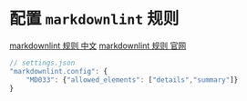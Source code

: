 # 配置 `markdownlint` 规则

[markdownlint 规则 中文](https://www.jianshu.com/p/51523a1c6fe1)
[markdownlint 规则 官网](https://github.com/DavidAnson/markdownlint/blob/main/doc/Rules.md#md002---first-heading-should-be-a-top-level-heading)

```js
// settings.json
"markdownlint.config": {
    "MD033": {"allowed_elements": ["details","summary"]}
}
```
